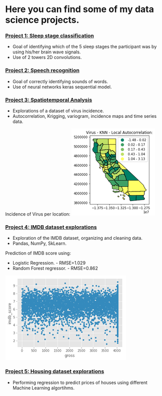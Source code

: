 # Here you can find some of my data science projects.

### [Project 1: Sleep stage classification](https://github.com/AgnerPiton/Portfolio/blob/master/Sleep_Stage_Classification.py)

- Goal of identifying which of the 5 sleep stages the participant was by using his/her brain wave signals. 
- Use of 2 towers 2D convolutions.

### [Project 2: Speech recognition](https://github.com/AgnerPiton/Portfolio/blob/master/Speech_Recognition_Regression.py)

- Goal of correctly identifying sounds of words. 
- Use of neural networks keras sequential model.

### [Project 3: Spatiotemporal Analysis](https://github.com/AgnerPiton/Portfolio/blob/master/Spatiotemporal_analysis.ipynb)
- Explorations of a dataset of virus incidence.
- Autocorrelation, Krigging, variogram, incidence maps and time series data.

Incidence of Virus per location:
![](/images/KNN-Autocorrelation.png)

### [Project 4: IMDB dataset explorations](https://github.com/AgnerPiton/Portfolio/blob/master/IMDB_explorations.ipynb)
- Exploration of the IMDB dataset, organizing and cleaning data.
- Pandas, NumPy, SkLearn.

Prediction of IMDB score using:
- Logistic Regression. - RMSE=1.029
- Random Forest regressor. - RMSE=0.862

![](/images/Gross.png)

### [Project 5: Housing dataset explorations](https://github.com/AgnerPiton/Portfolio/blob/master/Housing_explorations.ipynb)
- Performing regression to predict prices of houses using different Machine Learning algortihms.




